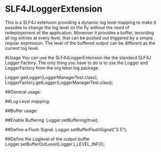 # SLF4JLoggerExtension

This is a SLF4J extension providing a dynamic log level mapping to  make it possible to change the log level on the fly without the need of redeployement of the application. Moreover it provides a buffer, recording all log entries at every level, that can be pushed out triggered by a simple reqular expression. The level of the buffered output can be different as the current   log level. 

#Usage
You can use the SLF4JLoggerExtension like the standard SLF4J Logger Factory. The only thing you have to do is to use the Logger and LoggerFactory from the org.leber.log package.



Logger.getLogger(LoggerManagerTest.class);
LoggerFactory.getLogger(LoggerManagerTest.class);

##General usage:


##Log Level mapping:

##Buffer usage:

##Enable Buffering:
Logger.setBuffering(true);

##Define a Flush Signal:
Logger.setBufferFlushSignal("3 5");

##Define the Loglevel of the output buffer
Logger.setBufferOutLevel(Logger.I_LEVEL_INFO);

